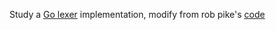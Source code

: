 Study a [Go lexer](http://www.youtube.com/watch?v=HxaD_trXwRE) implementation, modify from rob pike's [code](https://code.google.com/p/rspace/source/browse/#hg%2Fslide%2Flex)
